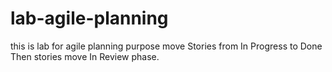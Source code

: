 # lab-agile-planning
this is lab for agile planning purpose
move Stories from In Progress to Done
Then stories move In Review phase.
